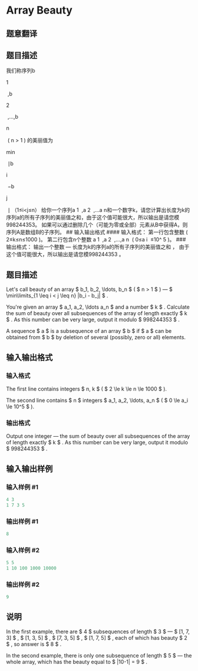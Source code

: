# Array Beauty

## 题意翻译

## 题目描述

我们称序列b

1

​ ,b

2

​ ,…,b

n

​ ( n > 1 ) 的美丽值为

min

​ ∣b

i

​ −b

j

​ ∣ （1≤i<j≤n） 给你一个序列a 1 ​ ,a 2 ​ ,…a n ​和一个数字k，请您计算出长度为k的序列a的所有子序列的美丽值之和，由于这个值可能很大，所以输出是请您模998244353。 如果可以通过删除几个（可能为零或全部）元素从B中获得A，则序列A是数组B的子序列。 ## 输入输出格式 #### 输入格式： 第一行包含整数 ( 2≤k≤n≤1000 )。 第二行包含n个整数 a 1 ​ ,a 2 ​ ,…,a n ​ ( 0≤a i ​ ≤10^ 5 )。 ### 输出格式： 输出一个整数 — 长度为k的序列a的所有子序列的美丽值之和 ， 由于这个值可能很大，所以输出是请您模998244353 。

## 题目描述

Let's call beauty of an array $ b_1, b_2, \ldots, b_n $ ( $ n > 1 $ ) — $ \min\limits_{1 \leq i < j \leq n} |b_i - b_j| $ .

You're given an array $ a_1, a_2, \ldots a_n $ and a number $ k $ . Calculate the sum of beauty over all subsequences of the array of length exactly $ k $ . As this number can be very large, output it modulo $ 998244353 $ .

A sequence $ a $ is a subsequence of an array $ b $ if $ a $ can be obtained from $ b $ by deletion of several (possibly, zero or all) elements.

## 输入输出格式

### 输入格式

The first line contains integers $ n, k $ ( $ 2 \le k \le n \le 1000 $ ).

The second line contains $ n $ integers $ a_1, a_2, \ldots, a_n $ ( $ 0 \le a_i \le 10^5 $ ).

### 输出格式

Output one integer — the sum of beauty over all subsequences of the array of length exactly $ k $ . As this number can be very large, output it modulo $ 998244353 $ .

## 输入输出样例

### 输入样例 #1

```cpp
4 3
1 7 3 5

```
### 输出样例 #1

```cpp
8
```


### 输入样例 #2

```cpp
5 5
1 10 100 1000 10000

```
### 输出样例 #2

```cpp
9
```


## 说明

In the first example, there are $ 4 $ subsequences of length $ 3 $ — $ [1, 7, 3] $ , $ [1, 3, 5] $ , $ [7, 3, 5] $ , $ [1, 7, 5] $ , each of which has beauty $ 2 $ , so answer is $ 8 $ .

In the second example, there is only one subsequence of length $ 5 $ — the whole array, which has the beauty equal to $ |10-1| = 9 $ .

